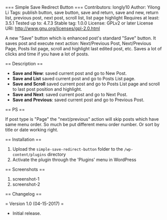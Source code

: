 === Simple Save Redirect Button ===
Contributors: longly10
Author: Yilong Li
Tags: publish button, save button, save and return, save and new, return list, previous post, next post, scroll list, list page highlight
Requires at least: 3.5.1
Tested up to: 4.7.3
Stable tag: 1.0.0
License: GPLv2 or later
License URI: http://www.gnu.org/licenses/gpl-2.0.html

A new "Save" button which is enhanced post's standard "Save" button. It saves post and execute next action: Next/Previous Post, Next/Previous Page, Posts list page, scroll and highlight last edited post, etc.  Saves a lot of clicks and time if you have a lot of posts.

== Description ==

* **Save and New**: saved current post and go to New Post.
* **Save and List** saved current post and go to Posts List page.
* **Save and Scroll** saved current post and go to Posts List page and scroll to last post position and highlight.
* **Save and Next**: saved current post and go to Next Post.
* **Save and Previous**: saved current post and go to Previous Post.

== PS ==

If post type is "Page" the "next/previous" action will skip posts which have same menu order. So much be put different menu order number.
Or sort by title or date working right.

== Installation ==

1. Upload the `simple-save-redirect-button` folder to the `/wp-content/plugins` directory
2. Activate the plugin through the 'Plugins' menu in WordPress

== Screenshots ==

1. screenshot-1
2. screenshot-2

== Changelog ==

= Version 1.0 (04-15-2017) =
*  Initial release.